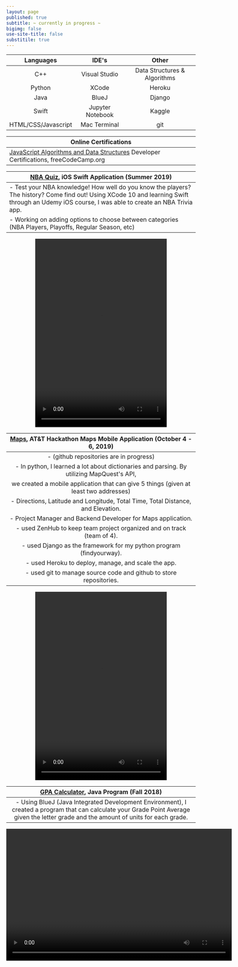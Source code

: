```yaml
---
layout: page
published: true
subtitle: ~ currently in progress ~
bigimg: false
use-site-title: false
substitile: true
---
```

  <p></p>
  <p></p>  
   <p></p>
  <p></p> 
  <p></p>  
   <p></p>
  <p></p>
  <p></p>
  <p></p>


| Languages      |    IDE's        | Other  |
|:-------------:|:-------------:| :-----:|
| C++     | Visual Studio | Data Structures & Algorithms|
| Python     |  XCode  |  Heroku |
| Java | BlueJ |    Django |
| Swift | Jupyter Notebook |   Kaggle |
| HTML/CSS/Javascript |  Mac Terminal |   git | 

  
  <p></p>
  <p></p>    <p></p>  
   <p></p>
  <p></p>

  <p></p>
  <p></p>
  <p></p>
  <p></p>




| Online Certifications |
|----------------------|
|[JavaScript Algorithms and Data Structures](https://www.freecodecamp.org/certification/kidcudihumming/javascript-algorithms-and-data-structures) Developer Certifications, freeCodeCamp.org |


  <p></p>
  <p></p>  
  <p></p>
  <p></p>  
  <p></p>
  <p></p>
  <p></p>  
   <p></p>
  <p></p>



| [NBA Quiz](https://github.com/sssandan/NBA-Quiz), iOS Swift Application (Summer 2019)|
|----------------------|
| - Test your NBA knowledge! How well do you know the players? The history? Come find out! Using XCode 10 and learning Swift through an Udemy iOS course, I was able to create an NBA Trivia app. |
| - Working on adding options to choose between categories (NBA Players, Playoffs, Regular Season, etc) |


  <p></p>
  <p></p>  
  <p></p>
  <p></p> 
  <p></p>  <p></p>  
   <p></p>
  <p></p>
  <p></p>


<center>
  <p></p>
  <p></p>
<video width="350" height="500" controls>
  <source src="/img/nbaquiz.mov" type="video/mp4">
  Your browser does not support the video tag.
</video>
  <p></p>
  <p></p>  
  <p></p>
  <p></p>  
  <p></p>
  <p></p>
</center>







| [Maps](https://github.com/austin-keith-vigo/at-t-hackathon-back-end/issues), AT&T Hackathon Maps Mobile Application (October 4 - 6, 2019)  |
|:----------------------:|
|- (github repositories are in progress)|
| - In python, I learned a lot about dictionaries and parsing. By utilizing MapQuest's API, 
        	we created a mobile application that can give 5 things (given at least two addresses)|
| - Directions, Latitude and Longitude, Total Time, Total Distance, and Elevation. |
|- Project Manager and Backend Developer for Maps application. |
|- used ZenHub to keep team project organized and on track (team of 4). |
|- used Django as the framework for my python program (findyourway).|
|- used Heroku to deploy, manage, and scale the app. |
|- used git to manage source code and github to store repositories.|





<center>
  <p></p>  
  <p></p>
  <p></p>
  
  <p></p>
<video width="350" height="500" controls>
  <source src="/img/maps.mov" type="video/mp4">
  Your browser does not support the video tag.
</video>
<p></p>
  <p></p>
</center>

| [GPA Calculator](https://github.com/sssandan/GPA-Calculator), Java Program (Fall 2018)|
|:----------------------:|
| - Using BlueJ (Java Integrated Development Environment), I created a program that can calculate your Grade Point Average given the letter grade and the amount of units for each grade. |

<center>
  
<video width="600" height="350" controls>
  <source src="/img/gpaCalc1.mov" type="video/mp4">
  Your browser does not support the video tag.
</video>

</center>

